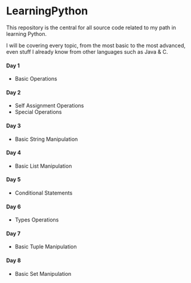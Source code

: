 # LearningPython
This repository is the central for all source code related to my path in learning Python.

I will be covering every topic, from the most basic to the most advanced, even stuff I already know from other languages such as Java & C.


#### Day 1
- Basic Operations

#### Day 2
- Self Assignment Operations
- Special Operations

#### Day 3
- Basic String Manipulation

#### Day 4
- Basic List Manipulation

#### Day 5
- Conditional Statements

#### Day 6
- Types Operations

#### Day 7
- Basic Tuple Manipulation

#### Day 8
- Basic Set Manipulation